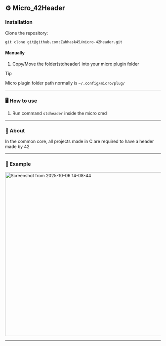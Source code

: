 <a name="readme-top"></a>
## ⚙️ Micro_42Header

### Installation
Clone the repository:

    git clone git@github.com:Zahhask45/micro-42header.git
#### Manually
1. Copy/Move the folder(stdheader) into your micro plugin folder
> [!TIP]
> Micro plugin folder path normally is `~/.config/micro/plug/`

---

### 🖥️ How to use
1. Run command `stdheader` inside the micro cmd

---

### 📌 About
In the common core, all projects made in C are required to have a header made by 42

---
### 🚀 Example
<img width="1164" height="531" alt="Screenshot from 2025-10-06 14-08-44" src="https://github.com/user-attachments/assets/8a656f6a-c927-4e39-b598-933540ad4ee4" />

---
